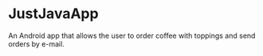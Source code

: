 # JustJavaApp
An Android app that allows the user to order coffee with toppings and send orders by e-mail.
